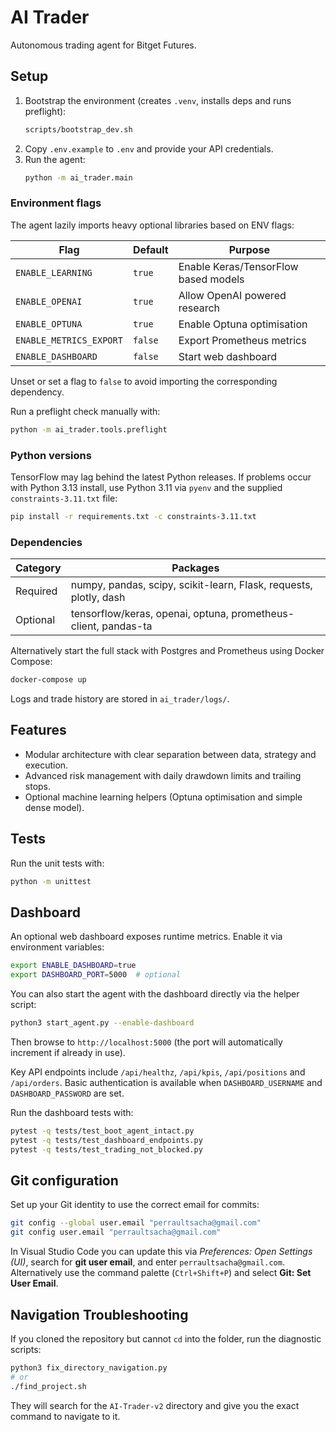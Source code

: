 # AI Trader

Autonomous trading agent for Bitget Futures.

## Setup

1. Bootstrap the environment (creates `.venv`, installs deps and runs preflight):
   ```bash
   scripts/bootstrap_dev.sh
   ```
2. Copy `.env.example` to `.env` and provide your API credentials.
3. Run the agent:
   ```bash
   python -m ai_trader.main
   ```

### Environment flags

The agent lazily imports heavy optional libraries based on ENV flags:

| Flag | Default | Purpose |
| ---- | ------- | ------- |
| `ENABLE_LEARNING` | `true` | Enable Keras/TensorFlow based models |
| `ENABLE_OPENAI` | `true` | Allow OpenAI powered research |
| `ENABLE_OPTUNA` | `true` | Enable Optuna optimisation |
| `ENABLE_METRICS_EXPORT` | `false` | Export Prometheus metrics |
| `ENABLE_DASHBOARD` | `false` | Start web dashboard |

Unset or set a flag to `false` to avoid importing the corresponding dependency.

Run a preflight check manually with:

```bash
python -m ai_trader.tools.preflight
```

### Python versions

TensorFlow may lag behind the latest Python releases. If problems occur with
Python 3.13 install, use Python 3.11 via `pyenv` and the supplied
`constraints-3.11.txt` file:

```bash
pip install -r requirements.txt -c constraints-3.11.txt
```

### Dependencies

| Category | Packages |
| -------- | -------- |
| Required | numpy, pandas, scipy, scikit-learn, Flask, requests, plotly, dash |
| Optional | tensorflow/keras, openai, optuna, prometheus-client, pandas-ta |

Alternatively start the full stack with Postgres and Prometheus using Docker Compose:

```bash
docker-compose up
```

Logs and trade history are stored in `ai_trader/logs/`.

## Features

- Modular architecture with clear separation between data, strategy and execution.
- Advanced risk management with daily drawdown limits and trailing stops.
- Optional machine learning helpers (Optuna optimisation and simple dense model).

## Tests

Run the unit tests with:

```bash
python -m unittest
```

## Dashboard

An optional web dashboard exposes runtime metrics. Enable it via environment variables:

```bash
export ENABLE_DASHBOARD=true
export DASHBOARD_PORT=5000  # optional
```

You can also start the agent with the dashboard directly via the helper script:

```bash
python3 start_agent.py --enable-dashboard
```

Then browse to `http://localhost:5000` (the port will automatically increment if
already in use).

Key API endpoints include `/api/healthz`, `/api/kpis`, `/api/positions` and
`/api/orders`. Basic authentication is available when `DASHBOARD_USERNAME` and
`DASHBOARD_PASSWORD` are set.

Run the dashboard tests with:

```bash
pytest -q tests/test_boot_agent_intact.py
pytest -q tests/test_dashboard_endpoints.py
pytest -q tests/test_trading_not_blocked.py
```

## Git configuration

Set up your Git identity to use the correct email for commits:

```bash
git config --global user.email "perraultsacha@gmail.com"
git config user.email "perraultsacha@gmail.com"
```

In Visual Studio Code you can update this via *Preferences: Open Settings (UI)*,
search for **git user email**, and enter `perraultsacha@gmail.com`. Alternatively
use the command palette (`Ctrl+Shift+P`) and select **Git: Set User Email**.

## Navigation Troubleshooting

If you cloned the repository but cannot `cd` into the folder, run the diagnostic scripts:

```bash
python3 fix_directory_navigation.py
# or
./find_project.sh
```

They will search for the `AI-Trader-v2` directory and give you the exact command to navigate to it.

